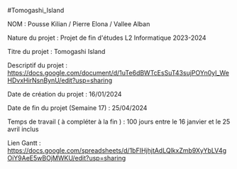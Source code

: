 #Tomogashi_Island

NOM : Pousse Kilian / Pierre Elona / Vallee Alban

Nature du projet : Projet de fin d'études L2 Informatique 2023-2024

Titre du projet : Tomogashi Island

Descriptif du projet : https://docs.google.com/document/d/1uTe6dBWTcEsSuT43sujPOYn0yI_WeHDvxHirNsnBynU/edit?usp=sharing

Date de création du projet : 16/01/2024

Date de fin du projet (Semaine 17) : 25/04/2024

Temps de travail ( à compléter à la fin ) : 100 jours entre le 16 janvier et le 25 avril inclus

Lien Gantt : https://docs.google.com/spreadsheets/d/1bFIHjhjtAdLQlkxZmb9XyYbLV4gOiY9AeE5wBOjMWKU/edit?usp=sharing
